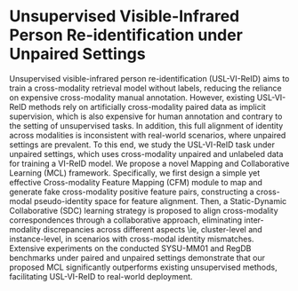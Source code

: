 # Unsupervised Visible-Infrared Person Re-identification under Unpaired Settings

Unsupervised visible-infrared person re-identification (USL-VI-ReID) aims to train a cross-modality retrieval model without labels, reducing the reliance on expensive cross-modality manual annotation. However, existing USL-VI-ReID methods rely on artificially cross-modality paired data as implicit supervision, which is also expensive for human annotation and contrary to the setting of unsupervised tasks. In addition, this full alignment of identity across modalities is inconsistent with real-world scenarios, where unpaired settings are prevalent. To this end, we study the USL-VI-ReID task under unpaired settings, which uses cross-modality unpaired and unlabeled data for training a VI-ReID model. We propose a novel Mapping and Collaborative Learning (MCL) framework. Specifically, we first design a simple yet effective Cross-modality Feature Mapping (CFM) module to map and generate fake cross-modality positive feature pairs, constructing a cross-modal pseudo-identity space for feature alignment. Then, a Static-Dynamic Collaborative (SDC) learning strategy is proposed to align cross-modality correspondences through a collaborative approach, eliminating inter-modality discrepancies across different aspects \ie, cluster-level and instance-level, in scenarios with cross-modal identity mismatches. Extensive experiments on the conducted SYSU-MM01 and RegDB benchmarks under paired and unpaired settings demonstrate that our proposed MCL significantly outperforms existing unsupervised methods, facilitating USL-VI-ReID to real-world deployment.
